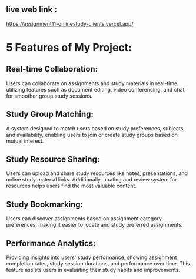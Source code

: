 ## live web link :
https://assignment11-onlinestudy-clients.vercel.app/

# 5 Features of My Project:
## Real-time Collaboration:

Users can collaborate on assignments and study materials in real-time, utilizing features such as document editing, video conferencing, and chat for smoother group study sessions.

## Study Group Matching:

A system designed to match users based on study preferences, subjects, and availability, enabling users to join or create study groups based on mutual interest.

## Study Resource Sharing:

Users can upload and share study resources like notes, presentations, and online study material links. Additionally, a rating and review system for resources helps users find the most valuable content.

## Study Bookmarking:

Users can discover assignments based on assignment category preferences, making it easier to locate and study preferred assignments.

## Performance Analytics:

Providing insights into users' study performance, showing assignment completion rates, study session durations, and performance over time. This feature assists users in evaluating their study habits and improvements.

